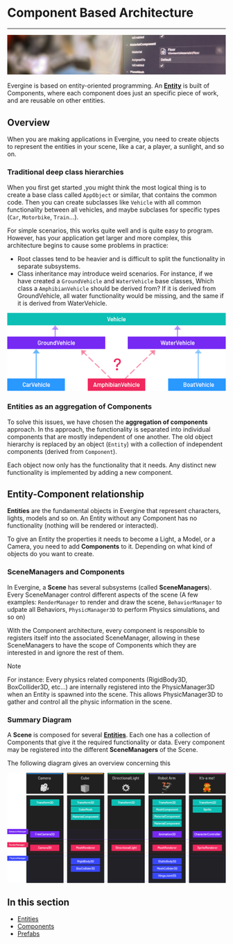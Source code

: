 # Component Based Architecture
---
![Component Based Architecture](images/component_based_arch.jpg)


Evergine is based on entity-oriented programming. An [**Entity**](entities/index.md) is built of Components, where each component does just an specific piece of work, and are reusable on other entities.

## Overview
When you are making applications in Evergine, you need to create objects to represent the entities in your scene, like a car, a player, a sunlight, and so on.

### Traditional deep class hierarchies
When you first get started ,you might think the most logical thing is to create a base class called `AppObject` or similar, that contains the common code. Then you can create subclasses like `Vehicle` with all common functionality between all vehicles, and maybe subclases for specific types (`Car`, `Motorbike`, `Train`...).

For simple scenarios, this works quite well and is quite easy to program. However, has your application get larger and more complex, this architecture begins to cause some problems in practice:
* Root classes tend to be heavier and is difficult to split the functionality in separate subsystems.
* Class inheritance may introduce weird scenarios. For instance, if we have created a `GroundVehicle` and `WaterVehicle` base classes, Which class a `AmphibianVehicle` should be derived from? If it is derived from GroundVehicle, all water functionality would be missing, and the same if it is derived from WaterVehicle.

![Class Inheritance Issue](images/class_inheritance_issue.png)

### Entities as an aggregation of Components

To solve this issues, we have chosen the **aggregation of components** approach.
In ths approach, the functionality is separated into individual components that are mostly independent of one another. The old object hierarchy is replaced by an object (`Entity`) with a collection of independent components (derived from `Component`).

Each object now only has the functionality that it needs. Any distinct new functionality is implemented by adding a new component.

## Entity-Component relationship

**Entities** are the fundamental objects in Evergine that represent characters, lights, models and so on. 
An Entity without any Component has no functionality (nothing will be rendered or interacted).

To give an Entity the properties it needs to become a Light, a Model, or a Camera, you need to add **Components** to it. Depending on what kind of objects do you want to create.

### SceneManagers and Components

In Evergine, a **Scene** has several subsystems (called **SceneManagers**). Every SceneManager control different aspects of the scene (A few examples: `RenderManager` to render and draw the scene, `BehaviorManager` to udpate all Behaviors, `PhysicManager3D` to perform Physics simulations, and so on)

With the Component architecture, every component is responsible to registers itself into the associated SceneManager, allowing in these SceneManagers to have the scope of Components which they are interested in and ignore the rest of them.

> [!NOTE]
> For instance: Every physics related components (RigidBody3D, BoxCollider3D, etc...) are internally registered into the PhysicManager3D when an Entity is spawned into the scene. This allows PhysicManager3D to gather and control all the physic information in the scene.

### Summary Diagram

A **Scene** is composed for several [**Entities**](entities/index.md). Each one has a collection of Components that give it the required functionality or data. Every component may be registered into the different **SceneManagers** of the Scene.

The following diagram gives an overview concerning this

![Component Based Architecture](images/component_arch.png)



## In this section
* [Entities](entities/index.md)
* [Components](components/index.md)
* [Prefabs](prefabs/index.md)